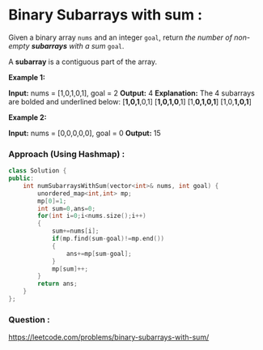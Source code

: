 # Binary Subarrays with sum :

Given a binary array `nums` and an integer `goal`, return _the number of non-empty **subarrays** with a sum_ `goal`.

A **subarray** is a contiguous part of the array.

**Example 1:**

**Input:** nums = [1,0,1,0,1], goal = 2
**Output:** 4
**Explanation:** The 4 subarrays are bolded and underlined below:
[**1,0,1**,0,1]
[**1,0,1,0**,1]
[1,**0,1,0,1**]
[1,0,**1,0,1**]

**Example 2:**

**Input:** nums = [0,0,0,0,0], goal = 0
**Output:** 15


### Approach (Using Hashmap) :
```cpp
class Solution {
public:
    int numSubarraysWithSum(vector<int>& nums, int goal) {
        unordered_map<int,int> mp;
        mp[0]=1;
        int sum=0,ans=0;
        for(int i=0;i<nums.size();i++)
        {
            sum+=nums[i];
            if(mp.find(sum-goal)!=mp.end())
            {
                ans+=mp[sum-goal];
            }
            mp[sum]++;
        }
        return ans;
    }
};
```


### Question :
https://leetcode.com/problems/binary-subarrays-with-sum/